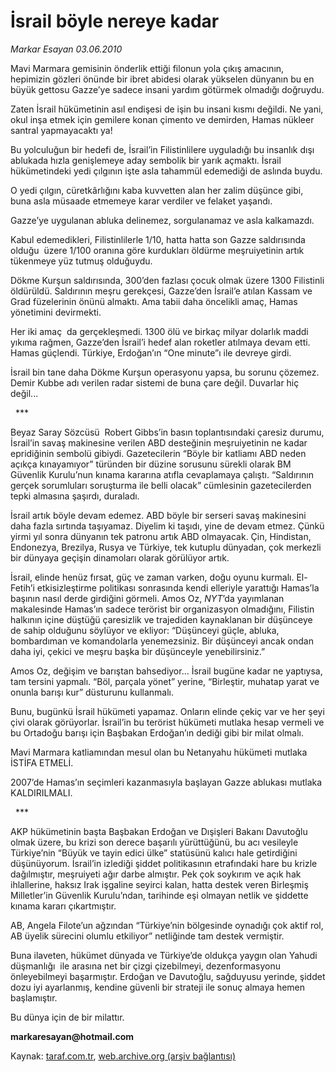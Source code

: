 # İsrail böyle nereye kadar 

*Markar Esayan 03.06.2010*

<div class="yazi">
<p>Mavi Marmara gemisinin önderlik ettiği filonun yola çıkış amacının, hepimizin gözleri önünde bir ibret abidesi olarak yükselen dünyanın bu en büyük gettosu Gazze’ye sadece insani yardım götürmek olmadığı doğruydu.</p>
<p>Zaten İsrail hükümetinin asıl endişesi de işin bu insani kısmı değildi. Ne yani, okul inşa etmek için gemilere konan çimento ve demirden, Hamas nükleer santral yapmayacaktı ya!</p>
<p>Bu yolculuğun bir hedefi de, İsrail’in Filistinlilere uyguladığı bu insanlık dışı ablukada hızla genişlemeye aday sembolik bir yarık açmaktı. İsrail hükümetindeki yedi çılgının işte asla tahammül edemediği de aslında buydu.</p>
<p>O yedi çılgın, cüretkârlığını kaba kuvvetten alan her zalim düşünce gibi, buna asla müsaade etmemeye karar verdiler ve felaket yaşandı.</p>
<p>Gazze’ye uygulanan abluka delinemez, sorgulanamaz ve asla kalkamazdı.</p>
<p>Kabul edemedikleri, Filistinlilerle 1/10, hatta hatta son Gazze saldırısında olduğu  üzere 1/100 oranına göre kurdukları öldürme meşruiyetinin artık tükenmeye yüz tutmuş olduğuydu.</p>
<p>Dökme Kurşun saldırısında, 300’den fazlası çocuk olmak üzere 1300 Filistinli öldürüldü. Saldırının meşru gerekçesi, Gazze’den İsrail’e atılan Kassam ve Grad füzelerinin önünü almaktı. Ama tabii daha öncelikli amaç, Hamas yönetimini devirmekti.</p>
<p>Her iki amaç  da gerçekleşmedi. 1300 ölü ve birkaç milyar dolarlık maddi yıkıma rağmen, Gazze’den İsrail’i hedef alan roketler atılmaya devam etti. Hamas güçlendi. Türkiye, Erdoğan’ın “One minute”ı ile devreye girdi.</p>
<p>İsrail bin tane daha Dökme Kurşun operasyonu yapsa, bu sorunu çözemez. Demir Kubbe adı verilen radar sistemi de buna çare değil. Duvarlar hiç değil...</p>
<p>  ***</p>
<p>Beyaz Saray Sözcüsü  Robert Gibbs’in basın toplantısındaki çaresiz durumu, İsrail’in savaş makinesine verilen ABD desteğinin meşruiyetinin ne kadar epridiğinin sembolü gibiydi. Gazetecilerin “Böyle bir katliamı ABD neden açıkça kınayamıyor” türünden bir düzine sorusunu sürekli olarak BM Güvenlik Kurulu’nun kınama kararına atıfla cevaplamaya çalıştı. “Saldırının gerçek sorumluları soruşturma ile belli olacak” cümlesinin gazetecilerden tepki almasına şaşırdı, duraladı.</p>
<p>İsrail artık böyle devam edemez. ABD böyle bir serseri savaş makinesini daha fazla sırtında taşıyamaz. Diyelim ki taşıdı, yine de devam etmez. Çünkü yirmi yıl sonra dünyanın tek patronu artık ABD olmayacak. Çin, Hindistan, Endonezya, Brezilya, Rusya ve Türkiye, tek kutuplu dünyadan, çok merkezli bir dünyaya geçişin dinamoları olarak görülüyor artık.</p>
<p>İsrail, elinde henüz fırsat, güç ve zaman varken, doğu oyunu kurmalı. El-Fetih’i etkisizleştirme politikası sonrasında kendi elleriyle yarattığı Hamas’la başının nasıl derde girdiğini görmeli. Amos Oz, <i>NYT</i>’da yayımlanan makalesinde Hamas’ın sadece terörist bir organizasyon olmadığını, Filistin halkının içine düştüğü çaresizlik ve trajediden kaynaklanan bir düşünceye de sahip olduğunu söylüyor ve ekliyor: “Düşünceyi güçle, abluka, bombardıman ve komandolarla yenemezsiniz. Bir düşünceyi ancak ondan daha iyi, çekici ve meşru başka bir düşünceyle yenebilirsiniz.”</p>
<p>Amos Oz, değişim ve barıştan bahsediyor... İsrail bugüne kadar ne yaptıysa, tam tersini yapmalı. “Böl, parçala yönet” yerine, “Birleştir, muhatap yarat ve onunla barışı kur” düsturunu kullanmalı. </p>
<p>Bunu, bugünkü İsrail hükümeti yapamaz. Onların elinde çekiç var ve her şeyi çivi olarak görüyorlar. İsrail’in bu terörist hükümeti mutlaka hesap vermeli ve bu Ortadoğu barışı için Başbakan Erdoğan’ın dediği gibi bir milat olmalı.</p>
<p>Mavi Marmara katliamından mesul olan bu Netanyahu hükümeti mutlaka İSTİFA ETMELİ.</p>
<p>2007’de Hamas’ın seçimleri kazanmasıyla başlayan Gazze ablukası mutlaka KALDIRILMALI.</p>
<p>  ***</p>
<p>AKP hükümetinin başta Başbakan Erdoğan ve Dışişleri Bakanı Davutoğlu olmak üzere, bu krizi son derece başarılı yürüttüğünü, bu acı vesileyle Türkiye’nin “Büyük ve tayin edici ülke” statüsünü kalıcı hale getirdiğini düşünüyorum. İsrail’in izlediği şiddet politikasının etrafındaki hare bu krizle dağılmıştır, meşruiyeti ağır darbe almıştır. Pek çok soykırım ve açık hak ihlallerine, haksız Irak işgaline seyirci kalan, hatta destek veren Birleşmiş Milletler’in Güvenlik Kurulu’ndan, tarihinde eşi olmayan netlik ve şiddette kınama kararı çıkartmıştır.</p>
<p>AB, Angela Filote’un ağzından “Türkiye’nin bölgesinde oynadığı çok aktif rol, AB üyelik sürecini olumlu etkiliyor” netliğinde tam destek vermiştir.</p>
<p>Buna ilaveten, hükümet dünyada ve Türkiye’de oldukça yaygın olan Yahudi düşmanlığı  ile arasına net bir çizgi çizebilmeyi, dezenformasyonu önleyebilmeyi başarmıştır. Erdoğan ve Davutoğlu, sağduyusu yerinde, şiddet dozu iyi ayarlanmış, kendine güvenli bir strateji ile sonuç almaya hemen başlamıştır.</p>
<p>Bu dünya için de bir milattır.</p>
<p><b>markaresayan@hotmail.com</b></p></div>

Kaynak: [taraf.com.tr](http://www.taraf.com.tr:80/markar-esayan/makale-israil-boyle-nereye-kadar.htm), [web.archive.org (arşiv bağlantısı)](http://web.archive.org/web/20100606175101/http://www.taraf.com.tr:80/markar-esayan/makale-israil-boyle-nereye-kadar.htm)
